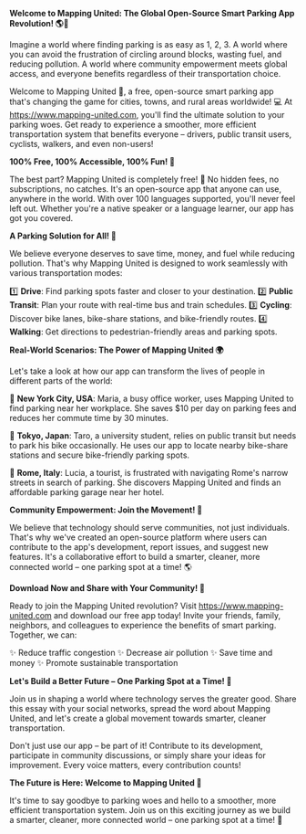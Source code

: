 **Welcome to Mapping United: The Global Open-Source Smart Parking App Revolution! 🌎🚗**

Imagine a world where finding parking is as easy as 1, 2, 3. A world where you can avoid the frustration of circling around blocks, wasting fuel, and reducing pollution. A world where community empowerment meets global access, and everyone benefits regardless of their transportation choice.

Welcome to Mapping United 🌟, a free, open-source smart parking app that's changing the game for cities, towns, and rural areas worldwide! 💻 At https://www.mapping-united.com, you'll find the ultimate solution to your parking woes. Get ready to experience a smoother, more efficient transportation system that benefits everyone – drivers, public transit users, cyclists, walkers, and even non-users!

**100% Free, 100% Accessible, 100% Fun! 🎉**

The best part? Mapping United is completely free! 🙌 No hidden fees, no subscriptions, no catches. It's an open-source app that anyone can use, anywhere in the world. With over 100 languages supported, you'll never feel left out. Whether you're a native speaker or a language learner, our app has got you covered.

**A Parking Solution for All! 🌈**

We believe everyone deserves to save time, money, and fuel while reducing pollution. That's why Mapping United is designed to work seamlessly with various transportation modes:

1️⃣ **Drive**: Find parking spots faster and closer to your destination.
2️⃣ **Public Transit**: Plan your route with real-time bus and train schedules.
3️⃣ **Cycling**: Discover bike lanes, bike-share stations, and bike-friendly routes.
4️⃣ **Walking**: Get directions to pedestrian-friendly areas and parking spots.

**Real-World Scenarios: The Power of Mapping United 🌍**

Let's take a look at how our app can transform the lives of people in different parts of the world:

📍 **New York City, USA**: Maria, a busy office worker, uses Mapping United to find parking near her workplace. She saves $10 per day on parking fees and reduces her commute time by 30 minutes.

📍 **Tokyo, Japan**: Taro, a university student, relies on public transit but needs to park his bike occasionally. He uses our app to locate nearby bike-share stations and secure bike-friendly parking spots.

📍 **Rome, Italy**: Lucia, a tourist, is frustrated with navigating Rome's narrow streets in search of parking. She discovers Mapping United and finds an affordable parking garage near her hotel.

**Community Empowerment: Join the Movement! 🌟**

We believe that technology should serve communities, not just individuals. That's why we've created an open-source platform where users can contribute to the app's development, report issues, and suggest new features. It's a collaborative effort to build a smarter, cleaner, more connected world – one parking spot at a time! 🌎

**Download Now and Share with Your Community! 📲**

Ready to join the Mapping United revolution? Visit https://www.mapping-united.com and download our free app today! Invite your friends, family, neighbors, and colleagues to experience the benefits of smart parking. Together, we can:

✨ Reduce traffic congestion
✨ Decrease air pollution
✨ Save time and money
✨ Promote sustainable transportation

**Let's Build a Better Future – One Parking Spot at a Time! 🌟**

Join us in shaping a world where technology serves the greater good. Share this essay with your social networks, spread the word about Mapping United, and let's create a global movement towards smarter, cleaner transportation.

Don't just use our app – be part of it! Contribute to its development, participate in community discussions, or simply share your ideas for improvement. Every voice matters, every contribution counts!

**The Future is Here: Welcome to Mapping United 🌟**

It's time to say goodbye to parking woes and hello to a smoother, more efficient transportation system. Join us on this exciting journey as we build a smarter, cleaner, more connected world – one parking spot at a time! 💚